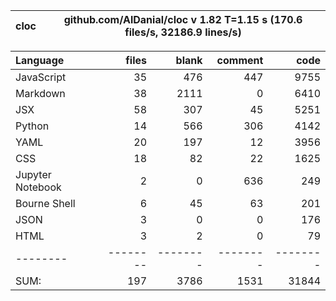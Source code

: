 cloc|github.com/AlDanial/cloc v 1.82  T=1.15 s (170.6 files/s, 32186.9 lines/s)
--- | ---

Language|files|blank|comment|code
:-------|-------:|-------:|-------:|-------:
JavaScript|35|476|447|9755
Markdown|38|2111|0|6410
JSX|58|307|45|5251
Python|14|566|306|4142
YAML|20|197|12|3956
CSS|18|82|22|1625
Jupyter Notebook|2|0|636|249
Bourne Shell|6|45|63|201
JSON|3|0|0|176
HTML|3|2|0|79
--------|--------|--------|--------|--------
SUM:|197|3786|1531|31844
